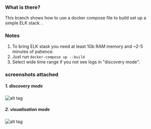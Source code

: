 ### What is there?
This branch shows how to use a docker compose file to build set up a simple ELK stack. .
### Notes
1. To bring ELK stask you need at least 1Gb RAM memory and ~2-5 minutes of patience.
2. Just run `docker-compose up --build`
3. Select wide time range if you not see logs in "discovery mode".

### screenshots attached
##### 1. discovery mode
![alt tag](https://pp.userapi.com/c844618/v844618566/1ccf02/adfznoUei1Q.jpg)
##### 2. visualisation mode
![alt tag](https://pp.userapi.com/c844618/v844618566/1ccf0c/Rq1SDUUg_-U.jpg)
